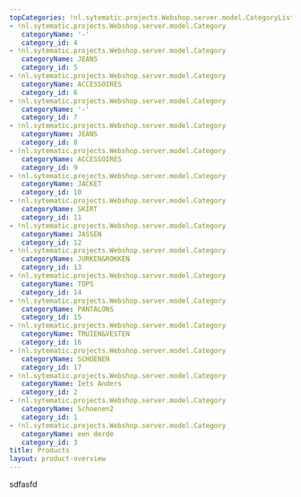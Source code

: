 ```yaml
---
topCategories: !nl.sytematic.projects.Webshop.server.model.CategoryList
- !nl.sytematic.projects.Webshop.server.model.Category
   categoryName: '-'
   category_id: 4
- !nl.sytematic.projects.Webshop.server.model.Category
   categoryName: JEANS
   category_id: 5
- !nl.sytematic.projects.Webshop.server.model.Category
   categoryName: ACCESSOIRES
   category_id: 6
- !nl.sytematic.projects.Webshop.server.model.Category
   categoryName: '-'
   category_id: 7
- !nl.sytematic.projects.Webshop.server.model.Category
   categoryName: JEANS
   category_id: 8
- !nl.sytematic.projects.Webshop.server.model.Category
   categoryName: ACCESSOIRES
   category_id: 9
- !nl.sytematic.projects.Webshop.server.model.Category
   categoryName: JACKET
   category_id: 10
- !nl.sytematic.projects.Webshop.server.model.Category
   categoryName: SKIRT
   category_id: 11
- !nl.sytematic.projects.Webshop.server.model.Category
   categoryName: JASSEN
   category_id: 12
- !nl.sytematic.projects.Webshop.server.model.Category
   categoryName: JURKEN&ROKKEN
   category_id: 13
- !nl.sytematic.projects.Webshop.server.model.Category
   categoryName: TOPS
   category_id: 14
- !nl.sytematic.projects.Webshop.server.model.Category
   categoryName: PANTALONS
   category_id: 15
- !nl.sytematic.projects.Webshop.server.model.Category
   categoryName: TRUIEN&VESTEN
   category_id: 16
- !nl.sytematic.projects.Webshop.server.model.Category
   categoryName: SCHOENEN
   category_id: 17
- !nl.sytematic.projects.Webshop.server.model.Category
   categoryName: Iets Anders
   category_id: 2
- !nl.sytematic.projects.Webshop.server.model.Category
   categoryName: Schoenen2
   category_id: 1
- !nl.sytematic.projects.Webshop.server.model.Category
   categoryName: een derde
   category_id: 3
title: Products
layout: product-overview
---
```

sdfasfd